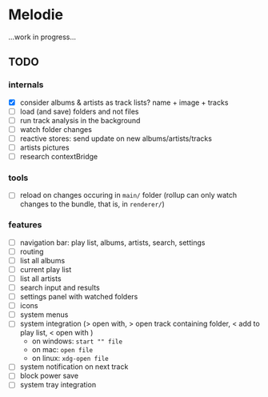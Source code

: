 # Melodie

...work in progress...

## TODO

### internals

- [x] consider albums & artists as track lists? name + image + tracks
- [ ] load (and save) folders and not files
- [ ] run track analysis in the background
- [ ] watch folder changes
- [ ] reactive stores: send update on new albums/artists/tracks
- [ ] artists pictures
- [ ] research contextBridge

### tools

- [ ] reload on changes occuring in `main/` folder (rollup can only watch changes to the bundle, that is, in `renderer/`)

### features

- [ ] navigation bar: play list, albums, artists, search, settings
- [ ] routing
- [ ] list all albums
- [ ] current play list
- [ ] list all artists
- [ ] search input and results
- [ ] settings panel with watched folders
- [ ] icons
- [ ] system menus
- [ ] system integration (> open with, > open track containing folder, < add to play list, < open with )
  - on windows: `start "" file`
  - on mac: `open file`
  - on linux: `xdg-open file`
- [ ] system notification on next track
- [ ] block power save
- [ ] system tray integration
